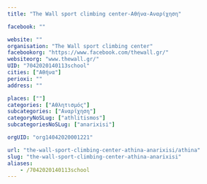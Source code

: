 ```yaml
---
title: "The Wall sport climbing center-Αθήνα-Αναρίχηση"

facebook: ""

website: ""
organisation: "The Wall sport climbing center"
facebookorg: "https://www.facebook.com/thewall.gr/"
websiteorg: "www.thewall.gr/"
UID: "7042020140113school"
cities: ["Αθήνα"]
perioxi: ""
address: ""

places: [""]
categories: ["Αθλητισμός"]
subcategories: ["Αναρίχηση"]
categoryNoSLug: ["athlitismos"]
subcategoriesNoSLug: ["anarixisi"]

orgUID: "org14042020001221"

url: "the-wall-sport-climbing-center-athina-anarixisi/athina"
slug: "the-wall-sport-climbing-center-athina-anarixisi"
aliases:
    - /7042020140113school
---
```





